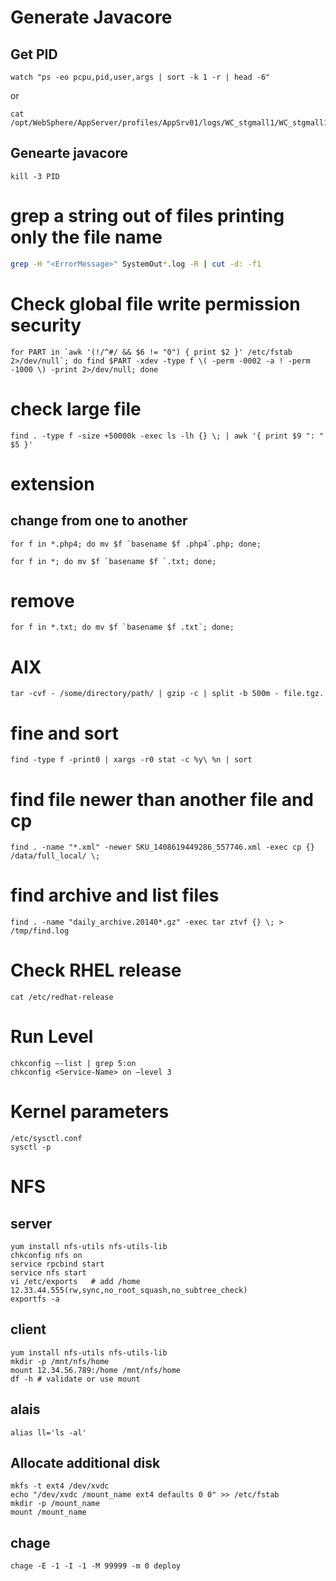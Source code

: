 # Generate Javacore
## Get PID
```
watch "ps -eo pcpu,pid,user,args | sort -k 1 -r | head -6" 
```
or
```
cat /opt/WebSphere/AppServer/profiles/AppSrv01/logs/WC_stgmall1/WC_stgmall1.pid
```
## Genearte javacore  
```
kill -3 PID
```
# grep a string out of files printing only the file name
```bash
grep -H "<ErrorMessage>" SystemOut*.log -R | cut -d: -f1
```

# Check global file write permission security
```
for PART in `awk '(!/^#/ && $6 != "0") { print $2 }' /etc/fstab 2>/dev/null`; do find $PART -xdev -type f \( -perm -0002 -a ! -perm -1000 \) -print 2>/dev/null; done
```

# check large file
```
find . -type f -size +50000k -exec ls -lh {} \; | awk '{ print $9 ": " $5 }'
```

# extension
## change from one to another
```
for f in *.php4; do mv $f `basename $f .php4`.php; done;
```

```
for f in *; do mv $f `basename $f `.txt; done;
```
# remove
```
for f in *.txt; do mv $f `basename $f .txt`; done;
```
#  AIX 
```
tar -cvf - /some/directory/path/ | gzip -c | split -b 500m - file.tgz.
```
# fine and sort
```
find -type f -print0 | xargs -r0 stat -c %y\ %n | sort
```
# find file newer than another file and cp
```
find . -name "*.xml" -newer SKU_1408619449286_557746.xml -exec cp {} /data/full_local/ \;
```
# find archive and list files
```
find . -name "daily_archive.20140*.gz" -exec tar ztvf {} \; > /tmp/find.log
```

# Check RHEL release
```
cat /etc/redhat-release
```

# Run Level
```
chkconfig –-list | grep 5:on
chkconfig <Service-Name> on –level 3
```

# Kernel parameters
```
/etc/sysctl.conf
sysctl -p
```

# NFS
## server
```
yum install nfs-utils nfs-utils-lib
chkconfig nfs on 
service rpcbind start
service nfs start
vi /etc/exports   # add /home 12.33.44.555(rw,sync,no_root_squash,no_subtree_check)
exportfs -a
```
## client
```
yum install nfs-utils nfs-utils-lib
mkdir -p /mnt/nfs/home
mount 12.34.56.789:/home /mnt/nfs/home
df -h # validate or use mount
```

## alais
```
alias ll='ls -al'
```

## Allocate additional disk
```
mkfs -t ext4 /dev/xvdc
echo "/dev/xvdc /mount_name ext4 defaults 0 0" >> /etc/fstab
mkdir -p /mount_name
mount /mount_name
```

## chage
```
chage -E -1 -I -1 -M 99999 -m 0 deploy
```
